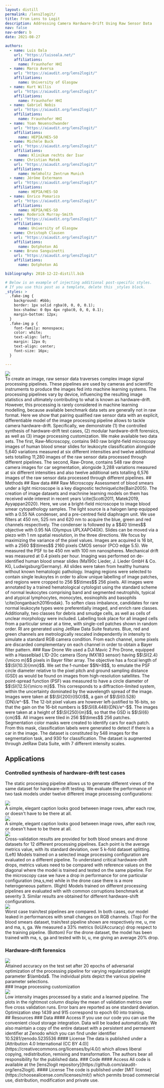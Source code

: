 ```yaml
---
layout: distill
permalink: /lens2logit/
title: From Lens to Logit
description: Addressing Camera Hardware-Drift Using Raw Sensor Data
nav: false
nav-order: b
date: 2021-08-27

authors:
  - name: Luis Oala
    url: "https://luisoala.net/"
    affiliations:
      name: Fraunhofer HHI
  - name: Marco Aversa
    url: "https://aiaudit.org/lens2logit/"
    affiliations:
      name: University of Glasgow
  - name: Kurt Willis
    url: "https://aiaudit.org/lens2logit/"
    affiliations:
      name: Fraunhofer HHI
  - name: Gabriel Nobis
    url: "https://aiaudit.org/lens2logit/"
    affiliations:
      name: Fraunhofer HHI
  - name: Yoan Neuenschwander
    url: "https://aiaudit.org/lens2logit/"
    affiliations:
      name: HEPIA/HES-SO
  - name: Michèle Buck
    url: "https://aiaudit.org/lens2logit/"
    affiliations:
      name: Klinikum rechts der Isar
  - name: Christian Matek
    url: "https://aiaudit.org/lens2logit/"
    affiliations:
      name: Helmholtz Zentrum Munich
  - name: Jérôme Extermann
    url: "https://aiaudit.org/lens2logit/"
    affiliations:
      name: HEPIA/HES-SO
  - name: Enrico Pomarico
    url: "https://aiaudit.org/lens2logit/"
    affiliations:
      name: HEPIA/HES-SO
  - name: Roderick Murray-Smith
    url: "https://aiaudit.org/lens2logit/"
    affiliations:
      name: University of Glasgow
  - name: Christoph Clausen
    url: "https://aiaudit.org/lens2logit/"
    affiliations:
      name: Dotphoton AG
  - name: Bruno Sanguinetti
    url: "https://aiaudit.org/lens2logit/"
    affiliations:
      name: Dotphoton AG

bibliography: 2018-12-22-distill.bib

# Below is an example of injecting additional post-specific styles.
# If you use this post as a template, delete this _styles block.
_styles: >
  .fake-img {
    background: #bbb;
    border: 1px solid rgba(0, 0, 0, 0.1);
    box-shadow: 0 0px 4px rgba(0, 0, 0, 0.1);
    margin-bottom: 12px;
  }
  .fake-img p {
    font-family: monospace;
    color: white;
    text-align: left;
    margin: 12px 0;
    text-align: center;
    font-size: 16px;
  }

---
```

<!---[**Code**](https://github.com/aiaudit-org/lens2logit)--->
<!---[**Data**](https://github.com/aiaudit-org/lens2logit/blob/master/utils/base.py)--->
<!---[**Interactive experiment browser**](http://deplo-mlflo-1ssxo94f973sj-890390d809901dbf.elb.eu-central-1.amazonaws.com/#/)--->
<div class="row mt-3">
    <div class="col-sm mt-3 mt-md-0">
        <img class="img-fluid rounded z-depth-1" src="{{ site.baseurl }}/assets/img/lens2logit/pmflow8.png" data-zoomable>
    </div>
</div>
To create an image, raw sensor data traverses complex image signal processing pipelines. These pipelines are used by cameras and scientific instruments to produce the images fed into machine learning systems. The processing pipelines vary by device, influencing the resulting image statistics and ultimately contributing to what is known as hardware-drift. However, this processing is rarely considered in machine learning modelling, because available benchmark data sets are generally not in raw format. Here we show that pairing qualified raw sensor data with an explicit, differentiable model of the image processing pipeline allows to tackle camera hardware-drift. Specifically, we demonstrate (1) the controlled synthesis of hardware-drift test cases, (2) modular hardware-drift forensics, as well as (3) image processing customization. We make available two data sets. The first, Raw-Microscopy, contains 940 raw bright-field microscopy images of human blood smear slides for leukocyte classification alongside 5,640 variations measured at six different intensities and twelve additional sets totalling 11,280 images of the raw sensor data processed through different pipelines. The second, Raw-Drone, contains 548 raw drone camera images for car segmentation, alongside 3,288 variations measured at six different intensities and also twelve additional sets totalling 6,576 images of the raw sensor data processed through different pipelines.
## Methods
## Raw data
### Raw Microscopy
Assessment of blood smears under a light microscope is a key diagnostic technique\cite{Bain2005}. The creation of image datasets and machnine learning models on them has received wide interest in recent years \cite{Scotti2011, Matek2019, Ayyappan2020}. Here, we use a bright-field microscope to image blood smear cytopathology samples. The light source is a halogen lamp equipped with a 0.55 NA condenser, and a pre-centred field diaphragm unit. We use filters at 450 nm, 525 nm and 620 nm to acquire the blue, green and red channels respectively. The condenser is followed by a $$40 \times$$ objective with 0.95 NA (Olympus UPLXAPO40X). Slides can be moved via a piezo with 1 nm spatial resolution, in the three directions. We focus by maximizing the variance of the pixel values. Images are acquired is 16 bit, with a 2560 $$\times$$ 2160 pixels CMOS sensor (PCO edge 5.5). We measured the PSF to be 450 nm with 100 nm nanospheres. Mechanical drift was measured at 0.4 pixels per hour. Imaging was performed on de-identified human blood smear slides (Ma190c Lieder, J. Lieder GmbH & Co. KG, Ludwigsburg/Germany). All slides were taken from healthy humans without known hematologic pathology. Imaging regions were selected to contain single leukoytes in order to allow unique labelling of image patches, and regions were cropped to 256 $$\times$$ 256 pixels. All images were annotated by a trained hematological cytologist using the standard scheme of normal leukocytes comprising band and segmented neutrophils, typical and atypical lymphocytes, monocytes, eosinophils and basophils \cite{longanbach2016rodak}. To soften class imbalance, candidates for rare normal leukocyte types were preferentially imaged, and enrich rare classes. Additionally, two classes for debris and smudge cells, as well as cells of unclear morphology were included. Labelling took place for all imaged cells from a particular smear at a time, with single-cell patches shown in random order. RI are generated using JetRaw Data Suite features. Blue, red and green channels are metrologically rescaled independently in intensity to simulate a standard RGB camera condition. From each channel, some pixels are discarded complementary on each channel in order to obtain a Bayer filter pattern.
### Raw Drone
We used a DJI Mavic 2 Pro Drone, equipped with a Hasselblad L1D-20c camera (Sony IMX183 sensor) having $$\SI{2.4}{\micro m}$$ pixels in Bayer filter array. The objective has a focal length of $$\SI{10.3}{mm}$$. We set the f-number $$N=8$$, to emulate the PSF circle diameter relative to the pixel pitch and ground sampling distance (GSD) as would be found on images from high-resolution satellites. The point-spread function (PSF) was measured to have a circle diameter of $$\SI{12.5}{\micro m}$$. This corresponds to a diffraction-limited system, within the uncertainty dominated by the wavelength spread of the image. Images were taken at $$\SI{200}{ISO}$$, a gain of $$\SI{0.528}{DN}/e^-$$. The 12-bit pixel values are however left-justified to 16-bits, so that the gain on the 16-bit numbers is $$\SI{8.448}{DN}/e^-$$. The images were taken at a height of $$\SI{250}{m}$$, so that the GSD is $$\SI{6}{cm}$$. All images were tiled in 256  $$\times$$ 256 patches. Segmentation color masks were created to identify cars for each patch. From this mask, classification labels were generated to detect if there is a car in the image. The dataset is constituted by 548 images for the segmentation task, and 930 for classification. The dataset is augmented through JetRaw Data Suite, with 7 different intensity scales. 

## Applications
### Controlled synthesis of hardware-drift test cases
The static processing pipeline allows us to generate different views of the same dataset for hardware-drift testing. We evaluate the performance of two task models under twelve different image processing configurations:
<div class="row mt-3">
    <div class="col-sm mt-3 mt-md-0">
        <img class="img-fluid rounded z-depth-1" src="{{ site.baseurl }}/assets/img/lens2logit/ABpipelines_Microscopy.png" data-zoomable>
    </div>
</div>
<div class="caption">
    A simple, elegant caption looks good between image rows, after each row, or doesn't have to be there at all.
</div>

<div class="row mt-3">
    <div class="col-sm mt-3 mt-md-0">
        <img class="img-fluid rounded z-depth-1" src="{{ site.baseurl }}/assets/img/lens2logit/ABpipelines_Drone.png" data-zoomable>
    </div>
</div>
<div class="caption">
    A simple, elegant caption looks good between image rows, after each row, or doesn't have to be there at all.
</div>

<div class="row mt-3">
    <div class="col-sm mt-3 mt-md-0">
        <img class="img-fluid rounded z-depth-1" src="{{ site.baseurl }}/assets/img/lens2logit/1.png" data-zoomable>
    </div>
</div>
<div class="caption">
    Cross-validation results are provided for both blood smears and drone datasets for 12 different processing pipelines. Each point is the average metrics value, with its standard deviation, over 5 k-fold dataset splitting. (Left) Models trained on a selected image processing configuration are evaluated on a different pipeline.  To understand critical hardware-shift drops, metrics values need to be compared with reference values on the diagonal where the model is trained and tested on the same pipeline. For the microscopy case we have a drop in performance for one particular configuration (ma,s,me) while in the drone case there is a more heterogeneous pattern. (Right) Models trained on different processing pipelines are evaluated with with common corruptions benchmark at severity 3. Similar results are obtained for different hardware-shift configurations.
</div>

<div class="row mt-3">
    <div class="col-sm mt-3 mt-md-0">
        <img class="img-fluid rounded z-depth-1" src="{{ site.baseurl }}/assets/img/lens2logit/1_1.png" data-zoomable>
    </div>
</div>
<div class="caption">
    Worst case train/test pipelines are compared. In both cases, our model leaked in performances with small changes on RGB channels. (Top) For the blood smears dataset, train/test pipeline shown are respectively me, u, me and ma, s, ga. We measured a 33% metrics (IoU/Accuracy) drop respect to the training pipeline. (Bottom) For the drone dataset, the model has been trained with ma, s, ga and tested with bi, u, me giving an average 20% drop. 
</div>

### Hardware-drift forensics
<div class="row mt-3">
    <div class="col-sm mt-3 mt-md-0">
        <img class="img-fluid rounded z-depth-1" src="{{ site.baseurl }}/assets/img/lens2logit/2.png" data-zoomable>
    </div>
</div>
<div class="caption">
    Attained accuracy on the test set after 20 epochs of adversarial optimization of the processing pipeline for varying regularization weight parameter $\lambda$. 
    The individual plots depict the various pipeline parameter selections.
</div>
### Image processing customization
<div class="row mt-3">
    <div class="col-sm mt-3 mt-md-0">
        <img class="img-fluid rounded z-depth-1" src="{{ site.baseurl }}/assets/img/lens2logit/3.png" data-zoomable>
    </div>
</div>
<div class="caption">
    Low intensity images processed by a static and a learned pipeline. The plots in the rightmost column display the mean of validation metrics over five cross validation runs. Error bars are reported as one standard deviation. Optimization step 1439 and 915 correspond to epoch 60 into training.
</div>
## Resources
### Data
#### Access
If you use our code you can use the convenient cloud storage integration. Data will be loaded automatically.
We also maintain a copy of the entire dataset with a persistent and permanent identifier at Zenodo which you can find under identifier 10.5281/zenodo.5235536
#### License
The data is published under a [Attribution 4.0 International (CC BY 4.0)](https://creativecommons.org/licenses/by/4.0/) which allows liberal copying, redistribution, remixing and transformation.
The authors bear all responsibility for the published data.
### Code
#### Access
All code is available at the [lens2logit repository](https://github.com/aiaudit-org/lens2logit).
#### License
The code is published under [MIT license](https://choosealicense.com/licenses/mit/) which permits broad commercial use, distribution, modification and private use.
